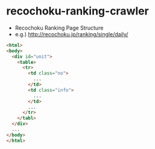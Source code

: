 # recochoku-ranking-crawler

- Recochoku Ranking Page Structure
 - e.g.) http://recochoku.jp/ranking/single/daily/

```html
<html>
<body>
  <div id="unit">
    <table>
      <tr>
        <td class="no">
          ...
        </td>
        <td class="info">
          ...
        </td>
        ...
      </tr>
    </tabl>
  </div>
  ...
</body>
</html>
```

